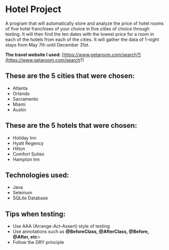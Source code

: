 # Hotel Project
A program that will automatically store and analyze the price of hotel rooms of five hotel franchises of your choice in five cities of choice through testing. 
It will then find the ten dates with the lowest price for a room in each of the hotels from each of the cities. It will gather the data of 1-night stays from May 7th until December 31st.

<b>The travel website I used:</b> [https://www.getaroom.com/search?](https://www.getaroom.com/search?)

## These are the 5 cities that were chosen:
<ul>
 <li>Atlanta</li>
 <li>Orlando</li>
 <li>Sacramento</li>
 <li>Miami</li>
 <li>Austin</li>
</ul>

## These are the 5 hotels that were chosen:
<ul>
 <li>Holiday Inn</li>
 <li>Hyatt Regency</li>
 <li>Hilton</li>
 <li>Comfort Suties</li>
 <li>Hampton Inn</li>
</ul>

## Technologies used:
<ul>
 <li>Java</li>
 <li>Seleinum</li>
 <li>SQLite Database</li>
</ul>

## Tips when testing:
<ul>
 <li>Use AAA (Arrange-Act-Assert) style of testing</li>
 <li>Use annotations such as <b>@BeforeClass, @AfterClass, @Before, @After, etc</b>></li>
 <li>Follow the DRY principle</li>
</ul>
